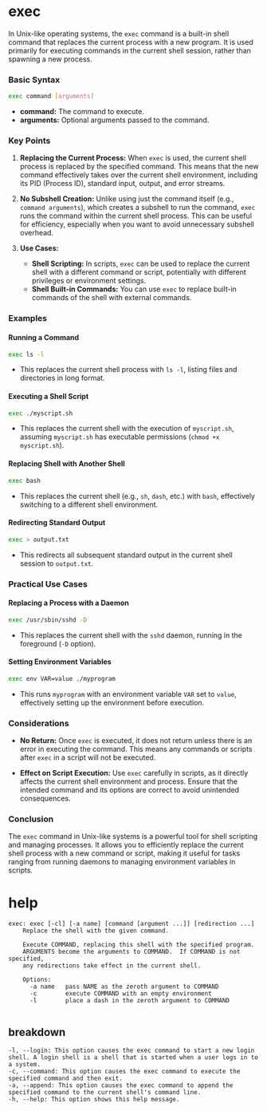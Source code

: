 # exec

In Unix-like operating systems, the `exec` command is a built-in shell command that replaces the current process with a new program. It is used primarily for executing commands in the current shell session, rather than spawning a new process.

### Basic Syntax

```bash
exec command [arguments]
```

- **command:** The command to execute.
- **arguments:** Optional arguments passed to the command.

### Key Points

1. **Replacing the Current Process:** When `exec` is used, the current shell process is replaced by the specified command. This means that the new command effectively takes over the current shell environment, including its PID (Process ID), standard input, output, and error streams.

2. **No Subshell Creation:** Unlike using just the command itself (e.g., `command arguments`), which creates a subshell to run the command, `exec` runs the command within the current shell process. This can be useful for efficiency, especially when you want to avoid unnecessary subshell overhead.

3. **Use Cases:**
   - **Shell Scripting:** In scripts, `exec` can be used to replace the current shell with a different command or script, potentially with different privileges or environment settings.
   - **Shell Built-in Commands:** You can use `exec` to replace built-in commands of the shell with external commands.

### Examples

#### Running a Command

```bash
exec ls -l
```

- This replaces the current shell process with `ls -l`, listing files and directories in long format.

#### Executing a Shell Script

```bash
exec ./myscript.sh
```

- This replaces the current shell with the execution of `myscript.sh`, assuming `myscript.sh` has executable permissions (`chmod +x myscript.sh`).

#### Replacing Shell with Another Shell

```bash
exec bash
```

- This replaces the current shell (e.g., `sh`, `dash`, etc.) with `bash`, effectively switching to a different shell environment.

#### Redirecting Standard Output

```bash
exec > output.txt
```

- This redirects all subsequent standard output in the current shell session to `output.txt`.

### Practical Use Cases

#### Replacing a Process with a Daemon

```bash
exec /usr/sbin/sshd -D
```

- This replaces the current shell with the `sshd` daemon, running in the foreground (`-D` option).

#### Setting Environment Variables

```bash
exec env VAR=value ./myprogram
```

- This runs `myprogram` with an environment variable `VAR` set to `value`, effectively setting up the environment before execution.

### Considerations

- **No Return:** Once `exec` is executed, it does not return unless there is an error in executing the command. This means any commands or scripts after `exec` in a script will not be executed.

- **Effect on Script Execution:** Use `exec` carefully in scripts, as it directly affects the current shell environment and process. Ensure that the intended command and its options are correct to avoid unintended consequences.

### Conclusion

The `exec` command in Unix-like systems is a powerful tool for shell scripting and managing processes. It allows you to efficiently replace the current shell process with a new command or script, making it useful for tasks ranging from running daemons to managing environment variables in scripts.

# help 

```
exec: exec [-cl] [-a name] [command [argument ...]] [redirection ...]
    Replace the shell with the given command.
    
    Execute COMMAND, replacing this shell with the specified program.
    ARGUMENTS become the arguments to COMMAND.  If COMMAND is not specified,
    any redirections take effect in the current shell.
    
    Options:
      -a name   pass NAME as the zeroth argument to COMMAND
      -c        execute COMMAND with an empty environment
      -l        place a dash in the zeroth argument to COMMAND
    

```



## breakdown

```
-l, --login: This option causes the exec command to start a new login shell. A login shell is a shell that is started when a user logs in to a system.
-c, --command: This option causes the exec command to execute the specified command and then exit.
-a, --append: This option causes the exec command to append the specified command to the current shell's command line.
-h, --help: This option shows this help message.
```
